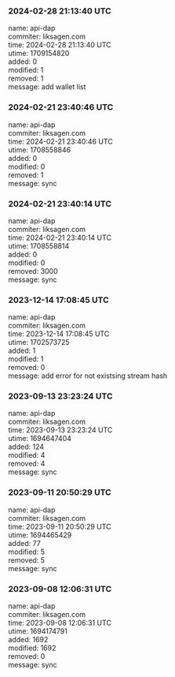### 2024-02-28 21:13:40 UTC
name: api-dap  
commiter: liksagen.com  
time: 2024-02-28 21:13:40 UTC  
utime: 1709154820  
added: 0  
modified: 1  
removed: 1  
message: add wallet list

### 2024-02-21 23:40:46 UTC
name: api-dap  
commiter: liksagen.com  
time: 2024-02-21 23:40:46 UTC  
utime: 1708558846  
added: 0  
modified: 0  
removed: 1  
message: sync

### 2024-02-21 23:40:14 UTC
name: api-dap  
commiter: liksagen.com  
time: 2024-02-21 23:40:14 UTC  
utime: 1708558814  
added: 0  
modified: 0  
removed: 3000  
message: sync

### 2023-12-14 17:08:45 UTC
name: api-dap  
commiter: liksagen.com  
time: 2023-12-14 17:08:45 UTC  
utime: 1702573725  
added: 1  
modified: 1  
removed: 0  
message: add error for not existsing stream hash

### 2023-09-13 23:23:24 UTC
name: api-dap  
commiter: liksagen.com  
time: 2023-09-13 23:23:24 UTC  
utime: 1694647404  
added: 124  
modified: 4  
removed: 4  
message: sync

### 2023-09-11 20:50:29 UTC
name: api-dap  
commiter: liksagen.com  
time: 2023-09-11 20:50:29 UTC  
utime: 1694465429  
added: 77  
modified: 5  
removed: 5  
message: sync

### 2023-09-08 12:06:31 UTC
name: api-dap  
commiter: liksagen.com  
time: 2023-09-08 12:06:31 UTC  
utime: 1694174791  
added: 1692  
modified: 1692  
removed: 0  
message: sync

